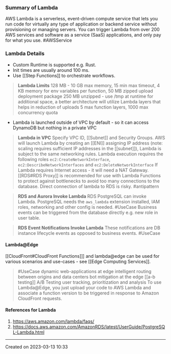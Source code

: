 ### Summary of Lambda
AWS Lambda is a serverless, event-driven compute service that lets you run code for virtually any type of application or backend service without provisioning or managing servers. You can trigger Lambda from over 200 AWS services and software as a service (SaaS) applications, and only pay for what you use. #AWSService 
### Lambda Details
- Custom Runtime is  supported e.g. Rust.
- Init times are usually around 100 ms.
- Use [[Step Functions]] to orchestrate workflows.
> **Lambda Limits**
	128 MB - 10 GB max memory, 
	15 min max timeout,
	 4 KB memory for env variables per function, 
	 50 MB zipped upload deployment package 250 MB unzipped - use /tmp at runtime for additional space,  a better architecture will utilize Lambda layers that helps in reduction of uploads
	 5 max function layers,
	 1000 max concurrency quota
- Lambda is launched outside of VPC by default - so it can access DynamoDB but nothing in a private VPC
> **Lambda in VPC**
> 	Specify VPC ID, [[Subnet]] and Security Groups.
> 	AWS will launch Lambda by creating an [[ENI]] assigning IP address (note: scaling requires sufficient IP addresses in the [[subnet]]), Lambda is subject to the same networking rules. 
> 	Lambda execution requires the following roles `ec2:CreateNetworkInterface`, `ec2:DescribeNetworkInterfaces`  and `ec2:DeleteNetworkInterface` 
> 	If Lambda requires Internet access - it will need a NAT Gateway.
> 	[[RDS#RDS Proxy]] is recommended for use with Lambda Functions to protect against bottlenecks to avoid too many connections to the database. Direct connection of lambda to RDS is risky. #antipattern 

>**RDS and Aurora Invoke Lambda**
> 	RDS PostgreSQL can invoke Lambda.
> 	PostgreSQL needs the `aws_lambda` extension installed, IAM roles, networking and other config is needed.
> 	#UseCase Business events can be triggered from the database directly e.g. new role in user table.

> **RDS Event Notifications Invoke Lambda**
> 	These notifications are DB instance lifecycle events as opposed to business events. #UseCase 

#### Lambda@Edge
[[CloudFront#CloudFront Functions]]] and lambda@edge can be used for various scenarios and use-cases - see [[Edge Computing Services]].
> #UseCase 
>  dynamic web-applications at edge
>  intelligent routing between origins and data centers
>  bot mitigation at the edge
>  [[a-b testing]] A/B Testing
>  user tracking, prioritization and analysis
To use Lambda@Edge, you just upload your code to AWS Lambda and associate a function version to be triggered in response to Amazon CloudFront requests.
#### References for Lambda
1. https://aws.amazon.com/lambda/faqs/
2. https://docs.aws.amazon.com/AmazonRDS/latest/UserGuide/PostgreSQL-Lambda.html

---
Created on 2023-03-13 10:33